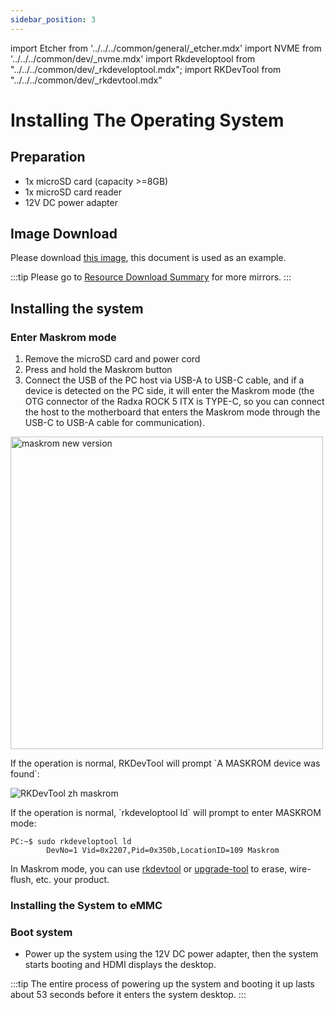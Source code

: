 ```yaml
---
sidebar_position: 3
---
```


import Etcher from '../../../common/general/\_etcher.mdx'
import NVME from '../../../common/dev/\_nvme.mdx'
import Rkdeveloptool from "../../../common/dev/\_rkdeveloptool.mdx";
import RKDevTool from "../../../common/dev/\_rkdevtool.mdx"

# Installing The Operating System

## Preparation

- 1x microSD card (capacity >=8GB)
- 1x microSD card reader
- 12V DC power adapter

## Image Download

Please download [this image](https://github.com/radxa-build/rock-5-itx/releases/download/test-build-2/rock-5-itx_debian_bullseye-test_kde_test-build-2.img.xz), this document is used as an example.

:::tip
Please go to [Resource Download Summary](../getting-started/download) for more mirrors.
:::

## Installing the system

<Tabs queryString="install-os">
    <TabItem value="MicroSD">
        <Etcher model="rock5itx" product="Radxa ROCK 5 ITX" power_supply="12V DC" sd_slot="/img/rock5itx/rock5itx-sd-slot.webp" />
    </TabItem>
    <TabItem value="eMMC">
        <h3>Enter Maskrom mode</h3>
        <ol>
            <li>Remove the microSD card and power cord</li>
            <li>Press and hold the Maskrom button</li>
            <li>Connect the USB of the PC host via USB-A to USB-C cable, and if a device is detected on the PC side, it will enter the Maskrom mode (the OTG connector of the Radxa ROCK 5 ITX is TYPE-C, so you can connect the host to the motherboard that enters the Maskrom mode through the USB-C to USB-A cable for communication).</li>
        </ol>
        <img src="/img/rock5itx/rock5itx-maskrom-new.webp" alt="maskrom new version" width="500" />
        <Tabs queryString="maskrom">
        <TabItem value="Windows">
            <p>If the operation is normal, RKDevTool will prompt `A MASKROM device was found`:</p>
            <img src="/img/configuration/rkdevtool-zh-maskrom.webp" alt="RKDevTool zh maskrom" />
        </TabItem>
        <TabItem value="Linux">
            <p>If the operation is normal, `rkdeveloptool ld` will prompt to enter MASKROM mode:</p>
            <pre><code>PC:~$ sudo rkdeveloptool ld
        DevNo=1 Vid=0x2207,Pid=0x350b,LocationID=109 Maskrom</code></pre>
        </TabItem>
        </Tabs>
        <p>In Maskrom mode, you can use <a href="rkdevtool">rkdevtool</a> or <a href="upgrade-tool">upgrade-tool</a> to erase, wire-flush, etc. your product. </p>
        <h3>Installing the System to eMMC</h3>
        <Tabs queryString="install-os-emmc-using-maskrom">
        <TabItem value="Windows">
            <RKDevTool series="rock5" />
        </TabItem>
        <TabItem value="Linux">
            <Rkdeveloptool series="rock5"/>
        </TabItem>
        </Tabs>
        <h3>Boot system</h3>
        <ul>
            <li>Power up the system using the 12V DC power adapter, then the system starts booting and HDMI displays the desktop. </li>
        </ul>
    </TabItem>
    <TabItem value="NVME">
        <NVME model="rock-5-itx" release_num="b3" install_os_path="../getting-started/install-os" rsetup_path="../os-config/rsetup" />
    </TabItem>
</Tabs>

:::tip
The entire process of powering up the system and booting it up lasts about 53 seconds before it enters the system desktop.
:::
